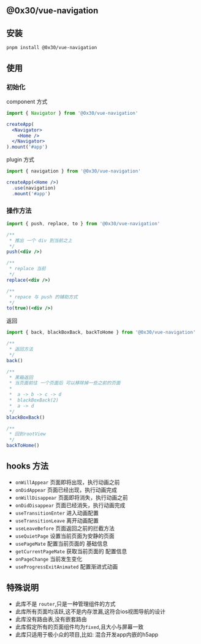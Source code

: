 ## @0x30/vue-navigation

## 安装

```shell
pnpm install @0x30/vue-navigation
```

## 使用

### 初始化

component 方式

```jsx
import { Navigator } from '@0x30/vue-navigation'

createApp(
  <Navigator>
    <Home />
  </Navigator>
).mount('#app')
```

plugin 方式

```jsx
import { navigation } from '@0x30/vue-navigation'

createApp(<Home />)
  .use(navigation)
  .mount('#app')
```

### 操作方法

```jsx
import { push, replace, to } from '@0x30/vue-navigation'

/**
 * 推出 一个 div 到当前之上
 */
push(<div />)

/**
 * replace 当前
 */
replace(<div />)

/**
 * repace 与 push 的辅助方式
 */
to(true)(<div />)
```

返回

```js
import { back, blackBoxBack, backToHome } from '@0x30/vue-navigation'

/**
 * 返回方法
 */
back()

/**
 * 黑箱返回
 * 当页面前往 一个页面后 可以移除掉一些之前的页面
 * 
 *  a -> b -> c -> d
 *  blackBoxBack(2)
 *  a -> d
 */
blackBoxBack()

/**
 * 回到rootView
 */
backToHome()
```

## hooks 方法

* `onWillAppear` 页面即将出现，执行动画之前
* `onDidAppear` 页面已经出现，执行动画完成
* `onWillDisappear` 页面即将消失，执行动画之前
* `onDidDisappear` 页面已经消失，执行动画完成
* `useTransitionEnter` 进入动画配置
* `useTransitionLeave` 离开动画配置
* `useLeaveBefore` 页面返回之前的拦截方法
* `useQuietPage` 设置当前页面为安静的页面
* `usePageMate` 配置当前页面的 基础信息
* `getCurrentPageMate` 获取当前页面的 配置信息
* `onPageChange` 当前发生变化
* `useProgressExitAnimated` 配置渐进式动画

## 特殊说明

* 此库不是 `router`,只是一种管理组件的方式
* 此库所有页面均活跃,这不是内存泄漏,这符合ios视图导航的设计
* 此库没有路由表,没有嵌套路由
* 此库假定所有的页面组件均为`fixed`,且大小与屏幕一致
* 此库只适用于极小众的项目,比如: 混合开发app内嵌的h5app